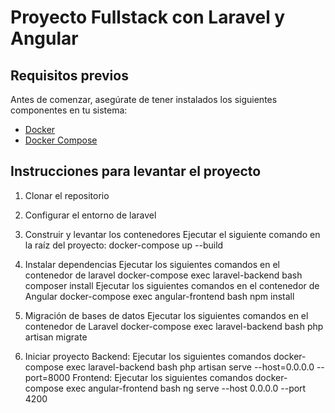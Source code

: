 # Proyecto Fullstack con Laravel y Angular

## Requisitos previos

Antes de comenzar, asegúrate de tener instalados los siguientes componentes en tu sistema:

- [Docker](https://www.docker.com/get-started)
- [Docker Compose](https://docs.docker.com/compose/install/)

## Instrucciones para levantar el proyecto

1. Clonar el repositorio
2. Configurar el entorno de laravel
3. Construir y levantar los contenedores
  Ejecutar el siguiente comando en la raíz del proyecto:
    docker-compose up --build
4. Instalar dependencias
   Ejecutar los siguientes comandos en el contenedor de laravel
     docker-compose exec laravel-backend bash
     composer install
   Ejecutar los siguientes comandos en el contenedor de Angular
     docker-compose exec angular-frontend bash
      npm install
5. Migración de bases de datos
   Ejecutar los siguientes comandos en el contenedor de Laravel
   docker-compose exec laravel-backend bash
    php artisan migrate

6. Iniciar proyecto
   Backend:
       Ejecutar los siguientes comandos
          docker-compose exec laravel-backend bash
           php artisan serve --host=0.0.0.0 --port=8000
   Frontend:
       Ejecutar los siguientes comandos
         docker-compose exec angular-frontend bash
            ng serve --host 0.0.0.0 --port 4200
